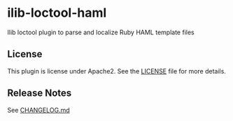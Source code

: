 # ilib-loctool-haml

Ilib loctool plugin to parse and localize Ruby HAML template files

## License

This plugin is license under Apache2. See the [LICENSE](./LICENSE)
file for more details.

## Release Notes

See [CHANGELOG.md](./CHANGELOG.md)
